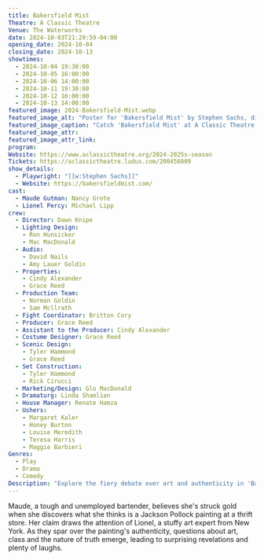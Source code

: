 ```yaml
---
title: Bakersfield Mist
Theatre: A Classic Theatre
Venue: The Waterworks
date: 2024-10-03T21:29:59-04:00
opening_date: 2024-10-04
closing_date: 2024-10-13
showtimes:
  - 2024-10-04 19:30:00
  - 2024-10-05 16:00:00
  - 2024-10-06 14:00:00
  - 2024-10-11 19:30:00
  - 2024-10-12 16:00:00
  - 2024-10-13 14:00:00
featured_image: 2024-Bakersfield-Mist.webp
featured_image_alt: "Poster for 'Bakersfield Mist' by Stephen Sachs, directed by Dawn Knipe. The poster features the play's title in stylish blue script splashed with a vibrant paint splotch, set against a backdrop of an abstract art piece. This dramedy, assessing art and people's value, runs from October 4-13, 2024, at A Classic Theatre."
featured_image_caption: "Catch 'Bakersfield Mist' at A Classic Theatre, a compelling dramedy that questions the value of art and people, running from October 4-13, 2024."
featured_image_attr: 
featured_image_attr_link: 
program:
Website: https://www.aclassictheatre.org/2024-2025s-season
Tickets: https://aclassictheatre.ludus.com/200456009
show_details: 
  - Playwright: "[[w:Stephen Sachs]]"
  - Website: https://bakersfieldmist.com/
cast:
  - Maude Gutman: Nancy Grote
  - Lionel Percy: Michael Lipp
crew:
  - Director: Dawn Knipe
  - Lighting Design: 
    - Ron Hunsicker
    - Mac MacDonald
  - Audio:
    - David Nails
    - Amy Lauer Goldin
  - Properties:
    - Cindy Alexander
    - Grace Reed
  - Production Team:
    - Norman Goldin
    - Sam Mcllrath
  - Fight Coordinator: Britton Cory
  - Producer: Grace Reed
  - Assistant to the Producer: Cindy Alexander
  - Costume Designer: Grace Reed
  - Scenic Design:
    - Tyler Hammond
    - Grace Reed
  - Set Construction:
    - Tyler Hammond
    - Rick Cirucci
  - Marketing/Design: Glo MacDonald
  - Dramaturg: Linda Shamlian
  - House Manager: Renate Hamza
  - Ushers:
    - Margaret Kaler
    - Honey Burton
    - Louise Meredith
    - Teresa Harris
    - Maggie Barbieri
Genres:
  - Play
  - Drama
  - Comedy
Description: "Explore the fiery debate over art and authenticity in 'Bakersfield Mist,' a sharp-witted play where an unemployed bartender claims to have found a million-dollar masterpiece in a thrift store."
---
```

Maude, a tough and unemployed bartender, believes she's struck gold when she discovers what she thinks is a Jackson Pollock painting at a thrift store. Her claim draws the attention of Lionel, a stuffy art expert from New York. As they spar over the painting's authenticity, questions about art, class and the nature of truth emerge, leading to surprising revelations and plenty of laughs.
